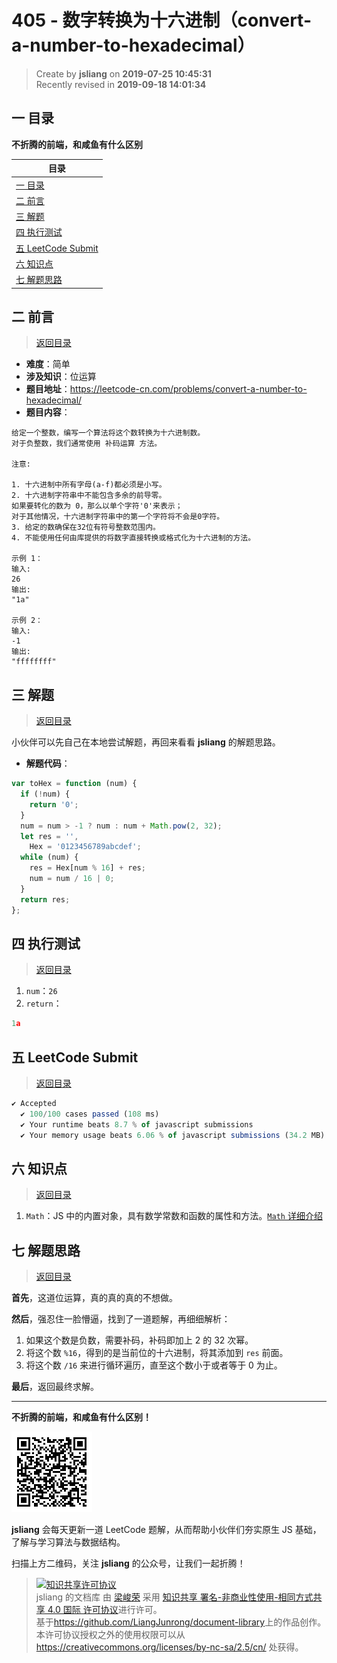 405 - 数字转换为十六进制（convert-a-number-to-hexadecimal）
===

> Create by **jsliang** on **2019-07-25 10:45:31**  
> Recently revised in **2019-09-18 14:01:34**

## <a name="chapter-one" id="chapter-one">一 目录</a>

**不折腾的前端，和咸鱼有什么区别**

| 目录 |
| --- | 
| [一 目录](#chapter-one) | 
| <a name="catalog-chapter-two" id="catalog-chapter-two"></a>[二 前言](#chapter-two) |
| <a name="catalog-chapter-three" id="catalog-chapter-three"></a>[三 解题](#chapter-three) |
| <a name="catalog-chapter-four" id="catalog-chapter-four"></a>[四 执行测试](#chapter-four) |
| <a name="catalog-chapter-five" id="catalog-chapter-five"></a>[五 LeetCode Submit](#chapter-five) |
| <a name="catalog-chapter-six" id="catalog-chapter-six"></a>[六 知识点](#chapter-six) |
| <a name="catalog-chapter-seven" id="catalog-chapter-seven"></a>[七 解题思路](#chapter-seven) |

## <a name="chapter-two" id="chapter-two">二 前言</a>

> [返回目录](#chapter-one)

* **难度**：简单
* **涉及知识**：位运算
* **题目地址**：https://leetcode-cn.com/problems/convert-a-number-to-hexadecimal/
* **题目内容**：

```
给定一个整数，编写一个算法将这个数转换为十六进制数。
对于负整数，我们通常使用 补码运算 方法。

注意:

1. 十六进制中所有字母(a-f)都必须是小写。
2. 十六进制字符串中不能包含多余的前导零。
如果要转化的数为 0，那么以单个字符'0'来表示；
对于其他情况，十六进制字符串中的第一个字符将不会是0字符。 
3. 给定的数确保在32位有符号整数范围内。
4. 不能使用任何由库提供的将数字直接转换或格式化为十六进制的方法。

示例 1：
输入:
26
输出:
"1a"

示例 2：
输入:
-1
输出:
"ffffffff"
```

## <a name="chapter-three" id="chapter-three">三 解题</a>

> [返回目录](#chapter-one)

小伙伴可以先自己在本地尝试解题，再回来看看 **jsliang** 的解题思路。

* **解题代码**：

```js
var toHex = function (num) {
  if (!num) {
    return '0';
  }
  num = num > -1 ? num : num + Math.pow(2, 32);
  let res = '',
    Hex = '0123456789abcdef';
  while (num) {
    res = Hex[num % 16] + res;
    num = num / 16 | 0;
  }
  return res;
};
```

## <a name="chapter-four" id="chapter-four">四 执行测试</a>

> [返回目录](#chapter-one)

1. `num`：`26`
2. `return`：

```js
1a
```

## <a name="chapter-five" id="chapter-five">五 LeetCode Submit</a>

> [返回目录](#chapter-one)

```js
✔ Accepted
  ✔ 100/100 cases passed (108 ms)
  ✔ Your runtime beats 8.7 % of javascript submissions
  ✔ Your memory usage beats 6.06 % of javascript submissions (34.2 MB)
```

## <a name="chapter-six" id="chapter-six">六 知识点</a>

> [返回目录](#chapter-one)

1. `Math`：JS 中的内置对象，具有数学常数和函数的属性和方法。[`Math` 详细介绍](https://github.com/LiangJunrong/document-library/blob/master/JavaScript-library/JavaScript/%E5%86%85%E7%BD%AE%E5%AF%B9%E8%B1%A1/Math/README.md)

## <a name="chapter-seven" id="chapter-seven">七 解题思路</a>

> [返回目录](#chapter-one)

**首先**，这道位运算，真的真的真的不想做。

**然后**，强忍住一脸懵逼，找到了一道题解，再细细解析：

1. 如果这个数是负数，需要补码，补码即加上 2 的 32 次幂。
2. 将这个数 `%16`，得到的是当前位的十六进制，将其添加到 `res` 前面。
3. 将这个数 `/16` 来进行循环遍历，直至这个数小于或者等于 0 为止。

**最后**，返回最终求解。

---

**不折腾的前端，和咸鱼有什么区别！**

![图](../../../public-repertory/img/z-small-wechat-public-address.jpg)

**jsliang** 会每天更新一道 LeetCode 题解，从而帮助小伙伴们夯实原生 JS 基础，了解与学习算法与数据结构。

扫描上方二维码，关注 **jsliang** 的公众号，让我们一起折腾！

> <a rel="license" href="http://creativecommons.org/licenses/by-nc-sa/4.0/"><img alt="知识共享许可协议" style="border-width:0" src="https://i.creativecommons.org/l/by-nc-sa/4.0/88x31.png" /></a><br /><span xmlns:dct="http://purl.org/dc/terms/" property="dct:title">jsliang 的文档库</span> 由 <a xmlns:cc="http://creativecommons.org/ns#" href="https://github.com/LiangJunrong/document-library" property="cc:attributionName" rel="cc:attributionURL">梁峻荣</a> 采用 <a rel="license" href="http://creativecommons.org/licenses/by-nc-sa/4.0/">知识共享 署名-非商业性使用-相同方式共享 4.0 国际 许可协议</a>进行许可。<br />基于<a xmlns:dct="http://purl.org/dc/terms/" href="https://github.com/LiangJunrong/document-library" rel="dct:source">https://github.com/LiangJunrong/document-library</a>上的作品创作。<br />本许可协议授权之外的使用权限可以从 <a xmlns:cc="http://creativecommons.org/ns#" href="https://creativecommons.org/licenses/by-nc-sa/2.5/cn/" rel="cc:morePermissions">https://creativecommons.org/licenses/by-nc-sa/2.5/cn/</a> 处获得。